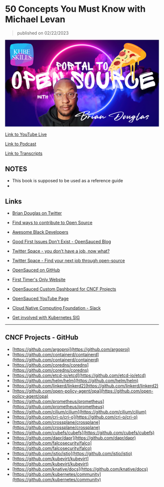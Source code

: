 # 50 Concepts You Must Know with Michael Levan

> published on 02/22/2023

[![kereoke-meme](https://github.com/kubeskills/yt/blob/main/2023/Feb/img/Brian-Douglas-Feb-08-2023.png)](https://www.youtube.com/watch?v=lvga5mtF40A)

[Link to YouTube Live](https://www.youtube.com/live/45AR9x8DFGg?feature=share)

[Link to Podcast]()

[Link to Transcripts]()

## NOTES

- This book is supposed to be used as a reference guide
- 


## Links

- [Brian Douglas on Twitter](https://twitter.com/bdougieYO)

- [Find ways to contribute to Open Source](https://hot.opensauced.pizza/)

- [Awesome Black Developers](https://github.com/bdougie/awesome-black-developers)

- [Good First Issues Don't Exist - OpenSauced Blog](https://opensauced.pizza/blog/good-first-issues-dont-exist)

- [Twitter Space - you don't have a job, now what?](https://twitter.com/saucedopen/status/1623350859307577345?s=20&t=PZIHFsgeOc_coSXkTATvJw)

- [Twitter Space - Find your next job through open-source](https://twitter.com/saucedopen/status/1618398227304435715?s=20&t=PZIHFsgeOc_coSXkTATvJw)

- [OpenSauced on GitHub](https://github.com/open-sauced/open-sauced)

- [First Timer's Only Website](https://firsttimersonly.com)

- [OpenSauced Custom Dashboard for CNCF Projects](https://insights.opensauced.pizza/pages/bdougie/94/dashboard)

- [OpenSauced YouTube Page](https://youtube.com/opensauced)

- [Cloud Native Computing Foundation - Slack](https://communityinviter.com/apps/cloud-native/cncf)

- [Get involved with Kubernetes SIG](https://kubernetes.io/docs/contribute/participate)

---

## CNCF Projects - GitHub

- [https://github.com/argoproj](https://github.com/argoproj)
- [https://github.com/containerd/containerd](https://github.com/containerd/containerd)
- [https://github.com/coredns/coredns](https://github.com/coredns/coredns)
- [https://github.com/etcd-io/etcd](https://github.com/etcd-io/etcd)
- [https://github.com/helm/helm](https://github.com/helm/helm)
- [https://github.com/linkerd/linkerd2](https://github.com/linkerd/linkerd2)
- [https://github.com/open-policy-agent/opa](https://github.com/open-policy-agent/opa)
- [https://github.com/prometheus/prometheus](https://github.com/prometheus/prometheus)
- [https://github.com/cilium/cilium](https://github.com/cilium/cilium)
- [https://github.com/cri-o/cri-o](https://github.com/cri-o/cri-o)
- [https://github.com/crossplane/crossplane](https://github.com/crossplane/crossplane)
- [https://github.com/cubefs/cubefs](https://github.com/cubefs/cubefs)
- [https://github.com/dapr/dapr](https://github.com/dapr/dapr)
- [https://github.com/falcosecurity/falco](https://github.com/falcosecurity/falco)
- [https://github.com/istio/istio](https://github.com/istio/istio)
- [https://github.com/kubevirt/kubevirt](https://github.com/kubevirt/kubevirt)
- [https://github.com/knative/docs](https://github.com/knative/docs)
- [https://github.com/kubernetes/community](https://github.com/kubernetes/community)

